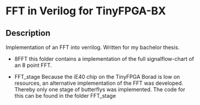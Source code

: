 # FFT in Verilog for TinyFPGA-BX

## Description

Implementation of an FFT into verrilog. Written for my bachelor thesis. 

- 8FFT
 this folder contains a implementation of the full signalflow-chart of an 8 point FFT.

- FFT_stage
Because the iE40 chip on the TinyFPGA Borad is low on resources, an alternative implementation of the FFT was developed. Thereby only one stage of butterflys was implemented. The code for this can be found in the folder FFT_stage